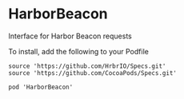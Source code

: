 # HarborBeacon
Interface for Harbor Beacon requests

To install, add the following to your Podfile

```
source 'https://github.com/HrbrIO/Specs.git'
source 'https://github.com/CocoaPods/Specs.git'

pod 'HarborBeacon'
````

